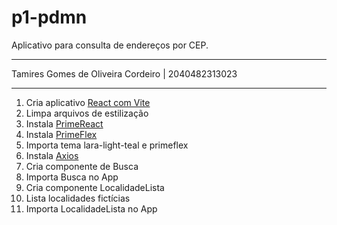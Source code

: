 # p1-pdmn

Aplicativo para consulta de endereços por CEP.

---

Tamires Gomes de Oliveira Cordeiro | 2040482313023

---

1. Cria aplicativo [React com Vite](https://react.dev/learn/build-a-react-app-from-scratch#vite)
2. Limpa arquivos de estilização
3. Instala [PrimeReact](https://primereact.org/installation/)
4. Instala [PrimeFlex](https://primeflex.org/installation#moduleloader)
5. Importa tema lara-light-teal e primeflex
6. Instala [Axios](https://axios-http.com/docs/intro)
7. Cria componente de Busca
8. Importa Busca no App
9. Cria componente LocalidadeLista
10. Lista localidades fictícias
11. Importa LocalidadeLista no App
